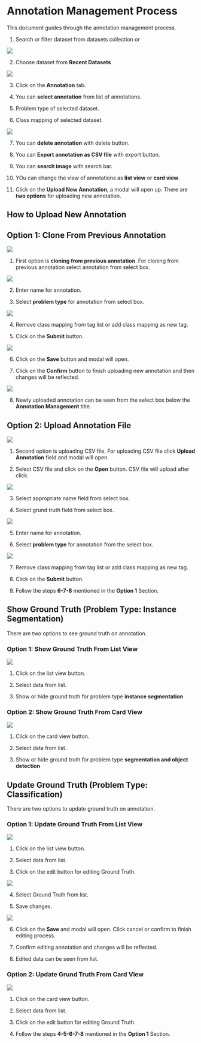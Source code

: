 # Annotation Management Process

This document guides through the annotation management process.

1. Search or filter dataset from datasets collection or

![](imgs/image1.png)

2. Choose dataset from **Recent Datasets**

![](imgs/image2.png)

3. Click on the **Annotation** tab.

4. You can **select annotation** from list of annotations.

5. Problem type of selected dataset.

6. Class mapping of selected dataset.

![](imgs/image3.png)

7. You can **delete annotation** with delete button.

8. You can **Export annotation as CSV file** with export button.

9. You can **search image** with search bar.

10. YOu can change the view of annotations as **list view** or **card view**.

11. Click on the **Upload New Annotation**, a modal will open up. There are **two options** for uploading new annotation.

## How to Upload New Annotation

## Option 1: Clone From Previous Annotation

![](imgs/image4.png)

1. First option is **cloning from previous annotation**. For cloning from previous annotation select annotation from select box.

![](imgs/image5.png)

2. Enter name for annotation.

3. Select **problem type** for annotation from select box.

![](imgs/image6.png)

4. Remove class mapping from tag list or add class mapping as new tag.

5. Click on the **Submit** button.

![](imgs/image7.png)

6. Click on the **Save** button and modal will open.

7. Click on the **Confirm** button to finish uploading new annotation and then changes will be reflected.

![](imgs/image8.png)

8. Newly uploaded annotation can be seen from the select box below the **Annotation Management** title.

## Option 2: Upload Annotation File

![](imgs/image9.png)

1. Second option is uploading CSV file. For uploading CSV file click **Upload Annotation** field and modal will open. 

2. Select CSV file and click on the **Open** button. CSV file will upload after click.

![](imgs/image10.png)

3. Select appropriate name field from select box.

4. Select grund truth field from select box.

![](imgs/image11.png)

5. Enter name for annotation.

6. Select **problem type** for annotation from the select box.

![](imgs/image12.png)

7. Remove class mapping from tag list or add class mapping as new tag.

8. Click on the **Submit** button.

9. Follow the steps **6-7-8** mentioned in the **Option 1** Section.

## Show Ground Truth (Problem Type: Instance Segmentation)

There are two options to see ground truth on annotation.

### Option 1: Show Ground Truth From List View

![](imgs/image13.png)

1. Click on the list view button.

2. Select data from list.

3. Show or hide ground truth for problem type **instance segmentation**

### Option 2: Show Ground Truth From Card View

![](imgs/image17.png)

1. Click on the card view button.

2. Select data from list.

3. Show or hide ground truth for problem type **segmentation and object detection**

## Update Ground Truth (Problem Type: Classification)

There are two options to update ground truth on annotation.

### Option 1: Update Ground Truth From List View

![](imgs/image14.png)

1. Click on the list view button.

2. Select data from list.

3. Click on the edit button for editing Ground Truth.

![](imgs/image15.png)

4. Select Ground Truth from list.

5. Save changes.

![](imgs/image16.png)

6. Click on the **Save** and modal will open. Click cancel or confirm to finish editing process.

7. Confirm editing annotation and changes will be reflected.

8. Edited data can be seen from list.

### Option 2: Update Grund Truth From Card View

![](imgs/image18.png)

1. Click on the card view button.

2. Select data from list.

3. Click on the edit button for editing Ground Truth.

4. Follow the steps **4-5-6-7-8** mentioned in the **Option 1** Section.
